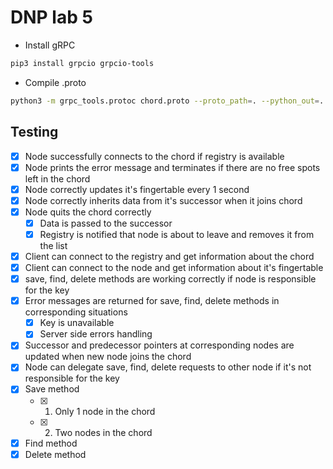 # DNP lab 5

- Install gRPC
```bash
pip3 install grpcio grpcio-tools
```

- Compile .proto
```bash
python3 -m grpc_tools.protoc chord.proto --proto_path=. --python_out=. --grpc_python_out=.
```

## Testing

- [X] Node successfully connects to the chord if registry is available
- [X] Node prints the error message and terminates if there are no free spots left in the chord 
- [X] Node correctly updates it's fingertable every 1 second
- [X] Node correctly inherits data from it's successor when it joins chord
- [X] Node quits the chord correctly
  - [X] Data is passed to the successor
  - [X] Registry is notified that node is about to leave and removes it from the list
- [X] Client can connect to the registry and get information about the chord
- [X] Client can connect to the node and get information about it's fingertable
- [X] save, find, delete methods are working correctly if node is responsible for the key
- [X] Error messages are returned for save, find, delete methods in corresponding situations
  - [X] Key is unavailable
  - [X] Server side errors handling
- [X] Successor and predecessor pointers at corresponding nodes are updated when new node joins the chord
- [X] Node can delegate save, find, delete requests to other node if it's not responsible for the key
- [X] Save method
  - [X] 1. Only 1 node in the chord
  - [X] 2. Two nodes in the chord
- [X] Find method
- [X] Delete method
